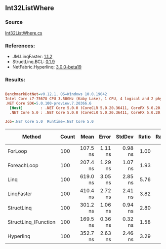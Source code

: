 ﻿## Int32ListWhere

### Source
[Int32ListWhere.cs](../LinqBenchmarks/Int32/List/Int32ListWhere.cs)

### References:
- JM.LinqFaster: [1.1.2](https://www.nuget.org/packages/JM.LinqFaster/1.1.2)
- StructLinq.BCL: [0.1.9](https://www.nuget.org/packages/StructLinq.BCL/0.1.9)
- NetFabric.Hyperlinq: [3.0.0-beta19](https://www.nuget.org/packages/NetFabric.Hyperlinq/3.0.0-beta19)

### Results:
``` ini

BenchmarkDotNet=v0.12.1, OS=Windows 10.0.19042
Intel Core i7-7567U CPU 3.50GHz (Kaby Lake), 1 CPU, 4 logical and 2 physical cores
.NET Core SDK=5.0.100-preview.7.20366.6
  [Host]        : .NET Core 5.0.0 (CoreCLR 5.0.20.36411, CoreFX 5.0.20.36411), X64 RyuJIT
  .NET Core 5.0 : .NET Core 5.0.0 (CoreCLR 5.0.20.36411, CoreFX 5.0.20.36411), X64 RyuJIT

Job=.NET Core 5.0  Runtime=.NET Core 5.0  

```
|               Method | Count |     Mean |   Error |  StdDev | Ratio | RatioSD |  Gen 0 | Gen 1 | Gen 2 | Allocated |
|--------------------- |------ |---------:|--------:|--------:|------:|--------:|-------:|------:|------:|----------:|
|              ForLoop |   100 | 107.5 ns | 1.11 ns | 0.98 ns |  1.00 |    0.00 |      - |     - |     - |         - |
|          ForeachLoop |   100 | 207.4 ns | 1.29 ns | 1.07 ns |  1.93 |    0.02 |      - |     - |     - |         - |
|                 Linq |   100 | 619.0 ns | 3.05 ns | 2.85 ns |  5.76 |    0.05 | 0.0343 |     - |     - |      72 B |
|           LinqFaster |   100 | 410.4 ns | 2.72 ns | 2.41 ns |  3.82 |    0.04 | 0.3095 |     - |     - |     648 B |
|           StructLinq |   100 | 301.2 ns | 1.06 ns | 0.94 ns |  2.80 |    0.03 |      - |     - |     - |         - |
| StructLinq_IFunction |   100 | 169.5 ns | 0.36 ns | 0.32 ns |  1.58 |    0.01 |      - |     - |     - |         - |
|            Hyperlinq |   100 | 352.7 ns | 2.63 ns | 2.46 ns |  3.29 |    0.03 |      - |     - |     - |         - |
